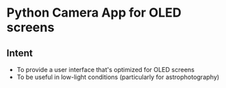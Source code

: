 # Python Camera App for OLED screens

## Intent

 - To provide a user interface that's optimized for OLED screens
 - To be useful in low-light conditions (particularly for astrophotography)
